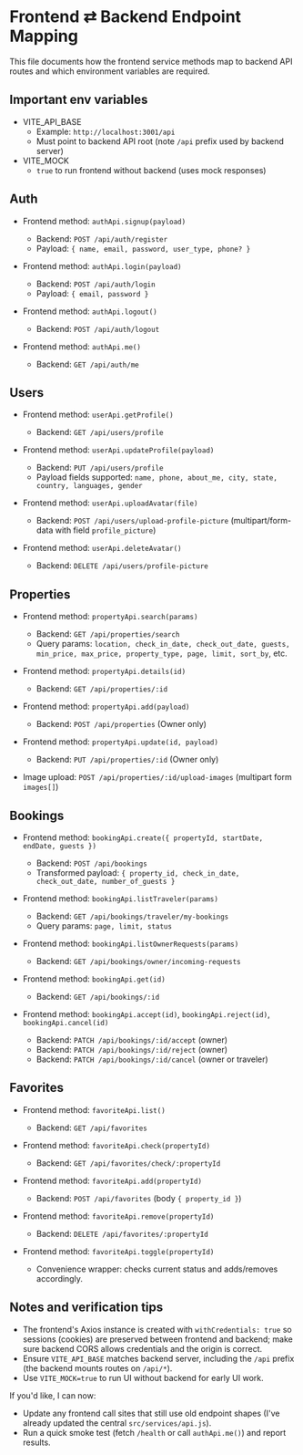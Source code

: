 # Frontend ⇄ Backend Endpoint Mapping

This file documents how the frontend service methods map to backend API routes and which environment variables are required.

## Important env variables
- VITE_API_BASE
  - Example: `http://localhost:3001/api`
  - Must point to backend API root (note `/api` prefix used by backend server)
- VITE_MOCK
  - `true` to run frontend without backend (uses mock responses)

## Auth
- Frontend method: `authApi.signup(payload)`
  - Backend: `POST /api/auth/register`
  - Payload: `{ name, email, password, user_type, phone? }`

- Frontend method: `authApi.login(payload)`
  - Backend: `POST /api/auth/login`
  - Payload: `{ email, password }`

- Frontend method: `authApi.logout()`
  - Backend: `POST /api/auth/logout`

- Frontend method: `authApi.me()`
  - Backend: `GET /api/auth/me`

## Users
- Frontend method: `userApi.getProfile()`
  - Backend: `GET /api/users/profile`

- Frontend method: `userApi.updateProfile(payload)`
  - Backend: `PUT /api/users/profile`
  - Payload fields supported: `name, phone, about_me, city, state, country, languages, gender`

- Frontend method: `userApi.uploadAvatar(file)`
  - Backend: `POST /api/users/upload-profile-picture` (multipart/form-data with field `profile_picture`)

- Frontend method: `userApi.deleteAvatar()`
  - Backend: `DELETE /api/users/profile-picture`

## Properties
- Frontend method: `propertyApi.search(params)`
  - Backend: `GET /api/properties/search`
  - Query params: `location, check_in_date, check_out_date, guests, min_price, max_price, property_type, page, limit, sort_by`, etc.

- Frontend method: `propertyApi.details(id)`
  - Backend: `GET /api/properties/:id`

- Frontend method: `propertyApi.add(payload)`
  - Backend: `POST /api/properties` (Owner only)

- Frontend method: `propertyApi.update(id, payload)`
  - Backend: `PUT /api/properties/:id` (Owner only)

- Image upload: `POST /api/properties/:id/upload-images` (multipart form `images[]`)

## Bookings
- Frontend method: `bookingApi.create({ propertyId, startDate, endDate, guests })`
  - Backend: `POST /api/bookings`
  - Transformed payload: `{ property_id, check_in_date, check_out_date, number_of_guests }`

- Frontend method: `bookingApi.listTraveler(params)`
  - Backend: `GET /api/bookings/traveler/my-bookings`
  - Query params: `page, limit, status`

- Frontend method: `bookingApi.listOwnerRequests(params)`
  - Backend: `GET /api/bookings/owner/incoming-requests`

- Frontend method: `bookingApi.get(id)`
  - Backend: `GET /api/bookings/:id`

- Frontend method: `bookingApi.accept(id)`, `bookingApi.reject(id)`, `bookingApi.cancel(id)`
  - Backend: `PATCH /api/bookings/:id/accept`  (owner)
  - Backend: `PATCH /api/bookings/:id/reject`  (owner)
  - Backend: `PATCH /api/bookings/:id/cancel`  (owner or traveler)

## Favorites
- Frontend method: `favoriteApi.list()`
  - Backend: `GET /api/favorites`

- Frontend method: `favoriteApi.check(propertyId)`
  - Backend: `GET /api/favorites/check/:propertyId`

- Frontend method: `favoriteApi.add(propertyId)`
  - Backend: `POST /api/favorites` (body `{ property_id }`)

- Frontend method: `favoriteApi.remove(propertyId)`
  - Backend: `DELETE /api/favorites/:propertyId`

- Frontend method: `favoriteApi.toggle(propertyId)`
  - Convenience wrapper: checks current status and adds/removes accordingly.

## Notes and verification tips
- The frontend's Axios instance is created with `withCredentials: true` so sessions (cookies) are preserved between frontend and backend; make sure backend CORS allows credentials and the origin is correct.
- Ensure `VITE_API_BASE` matches backend server, including the `/api` prefix (the backend mounts routes on `/api/*`).
- Use `VITE_MOCK=true` to run UI without backend for early UI work.

If you'd like, I can now:
- Update any frontend call sites that still use old endpoint shapes (I've already updated the central `src/services/api.js`).
- Run a quick smoke test (fetch `/health` or call `authApi.me()`) and report results.
